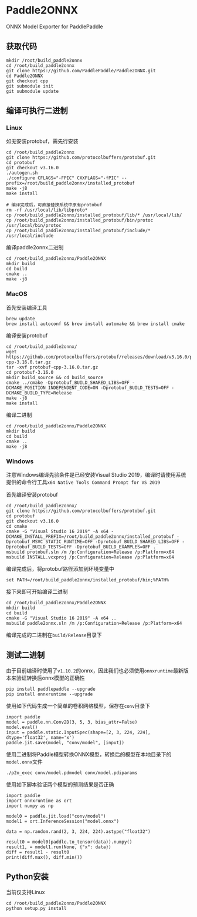 # Paddle2ONNX
ONNX Model Exporter for PaddlePaddle

## 获取代码
```
mkdir /root/build_paddle2onnx
cd /root/build_paddle2onnx
git clone https://github.com/PaddlePaddle/Paddle2ONNX.git
cd Paddle2ONNX
git checkout cpp
git submodule init
git submodule update
```

## 编译可执行二进制

### Linux
如无安装protobuf，需先行安装
```
cd /root/build_paddle2onnx
git clone https://github.com/protocolbuffers/protobuf.git
cd protobuf
git checkout v3.16.0
./autogen.sh
./configure CFLAGS="-FPIC" CXXFLAGS="-fPIC" --prefix=/root/build_paddle2onnx/installed_protobuf
make -j8
make install

# 编译完成后，可直接替换系统中原有protobuf
rm -rf /usr/local/lib/libproto*
cp /root/build_paddle2onnx/installed_protobuf/lib/* /usr/local/lib/
cp /root/build_paddle2onnx/installed_protobuf/bin/protoc /usr/local/bin/protoc
cp /root/build_paddle2onnx/installed_protobuf/include/* /usr/local/include
```

编译paddle2onnx二进制
```
cd /root/build_paddle2onnx/Paddle2ONNX
mkdir build
cd build
cmake ..
make -j8
```

### MacOS
首先安装编译工具
```
brew update
brew install autoconf && brew install automake && brew install cmake
```

编译安装protobuf
```
cd /root/build_paddle2onnx/
wget https://github.com/protocolbuffers/protobuf/releases/download/v3.16.0/protobuf-cpp-3.16.0.tar.gz
tar -xvf protobuf-cpp-3.16.0.tar.gz
cd protobuf-3.16.0
mkdir build_source && cd build_source
cmake ../cmake -Dprotobuf_BUILD_SHARED_LIBS=OFF -DCMAKE_POSITION_INDEPENDENT_CODE=ON -Dprotobuf_BUILD_TESTS=OFF -DCMAKE_BUILD_TYPE=Release
make -j8
make install
```

编译二进制
```
cd /root/build_paddle2onnx/Paddle2ONNX
mkdir build
cd build
cmake ..
make -j8
```

### Windows
注意Windows编译先验条件是已经安装Visual Studio 2019，编译时请使用系统提供的命令行工具`x64 Native Tools Command Prompt for VS 2019`

首先编译安装protobuf
```
cd /root/build_paddle2onnx/
git clone https://github.com/protocolbuffers/protobuf.git
cd protobuf
git checkout v3.16.0
cd cmake
cmake -G "Visual Studio 16 2019" -A x64 -DCMAKE_INSTALL_PREFIX=/root/build_paddle2onnx/installed_protobuf -Dprotobuf_MSVC_STATIC_RUNTIME=OFF -Dprotobuf_BUILD_SHARED_LIBS=OFF -Dprotobuf_BUILD_TESTS=OFF -Dprotobuf_BUILD_EXAMPLES=OFF .
msbuild protobuf.sln /m /p:Configuration=Release /p:Platform=x64
msbuild INSTALL.vcxproj /p:Configuration=Release /p:Platform=x64
```

编译完成后，将protobuf路径添加到环境变量中
```
set PATH=/root/build_paddle2onnx/installed_protobuf/bin;%PATH%
```

接下来即可开始编译二进制
```
cd /root/build_paddle2onnx/Paddle2ONNX
mkdir build
cd build
cmake -G "Visual Studio 16 2019" -A x64 ..
msbuild paddle2onnx.sln /m /p:Configuration=Release /p:Platform=x64
```
编译完成的二进制在`build/Release`目录下

## 测试二进制
由于目前编译时使用了`v1.10.2`的onnx，因此我们也必须使用`onnxruntime`最新版本来验证转换后onnx模型的正确性
```
pip install paddlepaddle --upgrade
pip install onnxruntime --upgrade
```

使用如下代码生成一个简单的卷积网络模型，保存在`conv`目录下
```
import paddle
model = paddle.nn.Conv2D(3, 5, 3, bias_attr=False)
model.eval()
input = paddle.static.InputSpec(shape=[2, 3, 224, 224], dtype='float32', name='x')
paddle.jit.save(model, "conv/model", [input])
```

使用二进制将Paddle模型转换ONNX模型，转换后的模型在本地目录下的`model.onnx`文件
```
./p2o_exec conv/model.pdmodel conv/model.pdiparams
```

使用如下脚本验证两个模型的预测结果是否正确
```
import paddle
import onnxruntime as ort
import numpy as np

model0 = paddle.jit.load("conv/model")
model1 = ort.InferenceSession("model.onnx")

data = np.random.rand(2, 3, 224, 224).astype("float32")

result0 = model0(paddle.to_tensor(data)).numpy()
result1, = model1.run(None, {"x": data})
diff = result1 - result0
print(diff.max(), diff.min())
```

## Python安装
当前仅支持Linux
```
cd /root/build_paddle2onnx/Paddle2ONNX
python setup.py install
```

